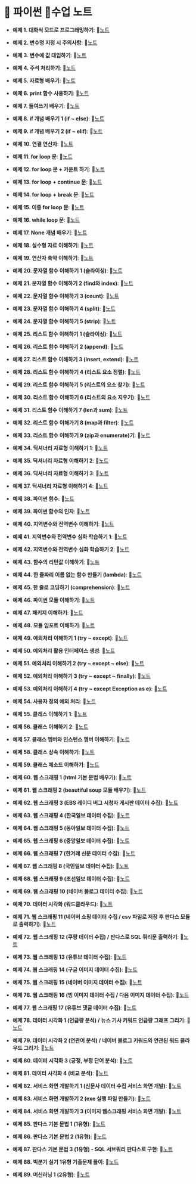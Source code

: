 # 💎 파이썬 📘수업 노트

- **예제 1. 대화식 모드로 프로그래밍하기**: 📝[노트](https://edgeun.notion.site/0730_Python_-if-2-if-elif-41f4f6245ea7460cb26f7ee0899589ea#1045acd1ce6747ac89965890510e9db0)

- **예제 2. 변수명 지정 시 주의사항**: 📝[노트](https://edgeun.notion.site/0730_Python_-if-2-if-elif-41f4f6245ea7460cb26f7ee0899589ea#d075505b45cb463ebc8e6eb1dcee7ea7)

- **예제 3. 변수에 값 대입하기**: 📝[노트](https://edgeun.notion.site/0730_Python_-if-2-if-elif-41f4f6245ea7460cb26f7ee0899589ea#47d0877593b449bc9233c7ddda65ed58)

- **예제 4. 주석 처리하기**: 📝[노트](https://edgeun.notion.site/0730_Python_-if-2-if-elif-41f4f6245ea7460cb26f7ee0899589ea#419e2c3706544df2b5194adb3e2adbb5)

- **예제 5. 자료형 배우기**: 📝[노트](https://edgeun.notion.site/0730_Python_-if-2-if-elif-41f4f6245ea7460cb26f7ee0899589ea#84ed99bda2ef4a3f9dbc14c87997da92)

- **예제 6. print 함수 사용하기**: 📝[노트](https://edgeun.notion.site/0730_Python_-if-2-if-elif-41f4f6245ea7460cb26f7ee0899589ea#dfcba2984da14db2bdd9546896509a91)

- **예제 7. 들여쓰기 배우기**: 📝[노트](https://edgeun.notion.site/0730_Python_-if-2-if-elif-41f4f6245ea7460cb26f7ee0899589ea#8d070909260a4588a0daa17da652551e)

- **예제 8. if 개념 배우기 1 (if ~ else)**: 📝[노트](https://edgeun.notion.site/0730_Python_-if-2-if-elif-41f4f6245ea7460cb26f7ee0899589ea#7b951c70d26540eb9975c4c87f93db1c)

- **예제 9. if 개념 배우기 2 (if ~ elif)**: 📝[노트](https://edgeun.notion.site/0730_Python_-if-2-if-elif-41f4f6245ea7460cb26f7ee0899589ea#e446e973d329483ba95beb5c8fc1a656)

- **예제 10. 연결 연산자**: 📝[노트](https://edgeun.notion.site/0731_Python_-2-append-ad0cef70d96949048e7119da55c9b073#114b4890690049e8b484230e8646d101)

- **예제 11. for loop 문**: 📝[노트](https://edgeun.notion.site/0731_Python_-2-append-ad0cef70d96949048e7119da55c9b073#36b2b98319df4fe1bf52ae9241ad1be0)

- **예제 12. for loop 문 + 카운트 하기**: 📝[노트](https://edgeun.notion.site/0731_Python_-2-append-ad0cef70d96949048e7119da55c9b073#2236a705b1384215a14f33ed8da8264a)

- **예제 13. for loop + continue 문**: 📝[노트](https://edgeun.notion.site/0731_Python_-2-append-ad0cef70d96949048e7119da55c9b073#b4865545f18442a587cffc0f32c0b36d)

- **예제 14. for loop + break 문**: 📝[노트](https://edgeun.notion.site/0731_Python_-2-append-ad0cef70d96949048e7119da55c9b073#1073bf048c9346a9a69a35998c742e43)

- **예제 15. 이중 for loop 문**: 📝[노트](https://edgeun.notion.site/0731_Python_-2-append-ad0cef70d96949048e7119da55c9b073#0a8c0364901e4c7d9309d73abd008842)

- **예제 16. while loop 문**: 📝[노트](https://edgeun.notion.site/0731_Python_-2-append-ad0cef70d96949048e7119da55c9b073#d2e22c9c80384a889d729c2c99506cd6)

- **예제 17. None 개념 배우기**: 📝[노트](https://edgeun.notion.site/0731_Python_-2-append-ad0cef70d96949048e7119da55c9b073#8ce67bc5f498420c9d3ad9de92a06b09)

- **예제 18. 실수형 자료 이해하기**: 📝[노트](https://edgeun.notion.site/0731_Python_-2-append-ad0cef70d96949048e7119da55c9b073#b50d3ea1b49e4fb188f381a700bcc157)

- **예제 19. 연산자 축약 이해하기**: 📝[노트](https://edgeun.notion.site/0731_Python_-2-append-ad0cef70d96949048e7119da55c9b073#bf49d417550447b585e197371fe859dc)

- **예제 20. 문자열 함수 이해하기 1 (슬라이싱)**: 📝[노트](https://edgeun.notion.site/0731_Python_-2-append-ad0cef70d96949048e7119da55c9b073#219629d257c94267b1a2c4cc9fb27626)

- **예제 21. 문자열 함수 이해하기 2 (find와 index)**: 📝[노트](https://edgeun.notion.site/0731_Python_-2-append-ad0cef70d96949048e7119da55c9b073#19ca63b15e0548c990e64a9331e56091)

- **예제 22. 문자열 함수 이해하기 3 (count)**: 📝[노트](https://edgeun.notion.site/0731_Python_-2-append-ad0cef70d96949048e7119da55c9b073#fa795ac826854ec3a1f8ff30eecfb3c4)

- **예제 23. 문자열 함수 이해하기 4 (split)**: 📝[노트](https://edgeun.notion.site/0731_Python_-2-append-ad0cef70d96949048e7119da55c9b073#57630bb0b951458cbaefb79fd213a55f)

- **예제 24. 문자열 함수 이해하기 5 (strip)**: 📝[노트](https://edgeun.notion.site/0731_Python_-2-append-ad0cef70d96949048e7119da55c9b073#9b08dccde2c74d9d8527dd903897aba3)

- **예제 25. 리스트 함수 이해하기 1 (슬라이싱)**: 📝[노트](https://edgeun.notion.site/0731_Python_-2-append-ad0cef70d96949048e7119da55c9b073#f60311c0c3a5408abc05b9be9fc7c834)

- **예제 26. 리스트 함수 이해하기 2 (append)**: 📝[노트](https://edgeun.notion.site/0731_Python_-2-append-ad0cef70d96949048e7119da55c9b073#4dcce6886f464b769ce31a952cbec3b7)

- **예제 27. 리스트 함수 이해하기 3 (insert, extend)**: 📝[노트](https://edgeun.notion.site/0801_Python_-3-insert-extend-4-e39b54fcbc3042578cfcdad073f85966#568bd87203f243c8a1c9350311d8637b)

- **예제 28. 리스트 함수 이해하기 4 (리스트 요소 정렬)**: 📝[노트](https://edgeun.notion.site/0801_Python_-3-insert-extend-4-e39b54fcbc3042578cfcdad073f85966#af61d4590ec141299bf44c85d6279d54)

- **예제 29. 리스트 함수 이해하기 5 (리스트의 요소 찾기)**: 📝[노트](https://edgeun.notion.site/0801_Python_-3-insert-extend-4-e39b54fcbc3042578cfcdad073f85966#90ed9d0de3aa443b857bb62cfcf6a1f6)

- **예제 30. 리스트 함수 이해하기 6 (리스트의 요소 지우기)**: 📝[노트](https://edgeun.notion.site/0801_Python_-3-insert-extend-4-e39b54fcbc3042578cfcdad073f85966#61e121ef5e784ebcb7b7c0f2fddd8431)

- **예제 31. 리스트 함수 이해하기 7 (len과 sum)**: 📝[노트](https://edgeun.notion.site/0801_Python_-3-insert-extend-4-e39b54fcbc3042578cfcdad073f85966#172a8df06e664db1a891dbfad0dcfc70)

- **예제 32. 리스트 함수 이해가기 8 (map과 filter)**: 📝[노트](https://edgeun.notion.site/0801_Python_-3-insert-extend-4-e39b54fcbc3042578cfcdad073f85966#89fd50d9c132455ea2f9531998c8ed20)

- **예제 33. 리스트 함수 이해하기 9 (zip과 enumerate)기**: 📝[노트](https://edgeun.notion.site/0801_Python_-3-insert-extend-4-e39b54fcbc3042578cfcdad073f85966#fc261769e715404086ef9166bea78774)

- **예제 34. 딕셔너리 자료형 이해하기 1**: 📝[노트](https://edgeun.notion.site/0801_Python_-3-insert-extend-4-e39b54fcbc3042578cfcdad073f85966#6472c6f59ea6483092b00837a56dae00)

- **예제 35. 딕셔너리 자료형 이해하기 2**: 📝[노트](https://edgeun.notion.site/0801_Python_-3-insert-extend-4-e39b54fcbc3042578cfcdad073f85966#37e3d7e2cbd243f4b2f032cce7d19761)

- **예제 36. 딕셔너리 자료형 이해하기 3**: 📝[노트](https://edgeun.notion.site/0801_Python_-3-insert-extend-4-e39b54fcbc3042578cfcdad073f85966#661fc4fcb80943b6a9dfa23608331f49)

- **예제 37. 딕셔너리 자료형 이해하기 4**: 📝[노트](https://edgeun.notion.site/0801_Python_-3-insert-extend-4-e39b54fcbc3042578cfcdad073f85966#9042b6014c8c4a9e91e8c361ffd27fef)

- **예제 38. 파이썬 함수**: 📝[노트](https://edgeun.notion.site/0805_Python_-450ca7db11a14d3aa15548506c4a46b3#3a3b03e994e749a6acd9337fb1993b67)

- **예제 39. 파이썬 함수의 인자**: 📝[노트](https://edgeun.notion.site/0805_Python_-450ca7db11a14d3aa15548506c4a46b3#f33ed390fb7d4bffb8043d5c26721e54)

- **예제 40. 지역변수와 전역변수 이해하기**: 📝[노트](https://edgeun.notion.site/0805_Python_-450ca7db11a14d3aa15548506c4a46b3#fcb97bc164014fa4b5b42f54eba8fdce)

- **예제 41. 지역변수와 전역변수 심화 학습하기 1**: 📝[노트](https://edgeun.notion.site/0805_Python_-450ca7db11a14d3aa15548506c4a46b3#8af089b7332849709e35067a2cc5b747)

- **예제 42. 지역변수와 전역변수 심화 학습하기 2**: 📝[노트](https://edgeun.notion.site/0805_Python_-450ca7db11a14d3aa15548506c4a46b3#f96872698b1447a1a16d5e166bdda2df)

- **예제 43. 함수의 리턴값 이해하기**: 📝[노트](https://edgeun.notion.site/0805_Python_-450ca7db11a14d3aa15548506c4a46b3#465a9e18b54b4a16af7235d1a21e0aad)

- **예제 44. 한 줄짜리 이름 없는 함수 만들기 (lambda)**: 📝[노트](https://edgeun.notion.site/0806_Python_lambda-88c2916e22dc4c69aee846ecf8ccb5ce#ea66938471744fa9b8ad5dd77c69327e)

- **예제 45. 한 줄로 코딩하기 (comprehension)**: 📝[노트](https://edgeun.notion.site/0806_Python_lambda-88c2916e22dc4c69aee846ecf8ccb5ce#2c282a04128a4b5bad885e7f609e8b26)

- **예제 46. 파이썬 모듈 이해하기**: 📝[노트](https://edgeun.notion.site/0806_Python_lambda-88c2916e22dc4c69aee846ecf8ccb5ce#931e6d2352024dd18bdec923f323d05d)

- **예제 47. 패키지 이해하기**: 📝[노트](https://edgeun.notion.site/0807_Python_-0b1552510f8f4717ae6af3cae79708d0#42426062e77940e5b1793a4d50be5abc)

- **예제 48. 모듈 임포트 이해하기**: 📝[노트](https://edgeun.notion.site/0807_Python_-0b1552510f8f4717ae6af3cae79708d0#0fc7af98d4c544dfb1505c4d2e721728)

- **예제 49. 예외처리 이해하기 1 (try ~ except)**: 📝[노트](https://edgeun.notion.site/0808_Python_-1-try-except-cb4efb12f7be4d4dbc66bbe004782433#b9448e44fdc34e57bcc794306ad02a23)

- **예제 50. 예외처리 활용 인터페이스 생성**: 📝[노트](https://edgeun.notion.site/0808_Python_-1-try-except-cb4efb12f7be4d4dbc66bbe004782433#d51b453335f44111a7616af3c2f33cc9)

- **예제 51. 예외처리 이해하기 2 (try ~ except ~ else)**: 📝[노트](https://edgeun.notion.site/0808_Python_-1-try-except-cb4efb12f7be4d4dbc66bbe004782433#ec15f2617c5a4aed85840816e4afe3a1)

- **예제 52. 예외처리 이해하기 3 (try ~ except ~ finally)**: 📝[노트](https://edgeun.notion.site/0808_Python_-1-try-except-cb4efb12f7be4d4dbc66bbe004782433#77e71872bd8642aab61c69d7458389f9)

- **예제 53. 예외처리 이해하기 4 (try ~ except Exception as e)**: 📝[노트](https://edgeun.notion.site/0808_Python_-1-try-except-cb4efb12f7be4d4dbc66bbe004782433#b2e8fce4ac7a4cd0a0699f6370b2e4e2)

- **예제 54. 사용자 정의 예외 처리**: 📝[노트](https://edgeun.notion.site/0808_Python_-1-try-except-cb4efb12f7be4d4dbc66bbe004782433#53cf4a4b7c8a466ca9fd5b64d9b86ded)

- **예제 55. 클래스 이해하기 1**: 📝[노트](https://edgeun.notion.site/0809_Python_-1-3babc43748794abdb65991ce589cc7bc#8015f5521651493a92653c9845ea485e)

- **예제 56. 클래스 이해하기 2**: 📝[노트](https://edgeun.notion.site/0809_Python_-1-3babc43748794abdb65991ce589cc7bc#e831ce64639c48869c17d2c857d395cb)

- **예제 57. 클래스 멤버와 인스턴스 멤버 이해하기**: 📝[노트](https://edgeun.notion.site/0809_Python_-1-3babc43748794abdb65991ce589cc7bc#7e2babac438d4e5ea40fc9bf3a622a64)

- **예제 58. 클래스 상속 이해하기**: 📝[노트](https://edgeun.notion.site/0812_Python_-2-beautiful-soup-758aa1def2644248b5cee4d7fd565140#e89e7b79cba14449bf2280c3b51d76be)

- **예제 59. 클래스 메소드 이해하기**: 📝[노트](https://edgeun.notion.site/0812_Python_-2-beautiful-soup-758aa1def2644248b5cee4d7fd565140#c60f5f84e80f470c8670da03d8b07f2d)

- **예제 60. 웹 스크래핑 1 (html 기본 문법 배우기)**: 📝[노트](https://edgeun.notion.site/0812_Python_-2-beautiful-soup-758aa1def2644248b5cee4d7fd565140#818b0b9d0cff4fb6a06f171d4a708d5c)

- **예제 61. 웹 스크래핑 2 (beautiful soup 모듈 배우기)**: 📝[노트](https://edgeun.notion.site/0812_Python_-2-beautiful-soup-758aa1def2644248b5cee4d7fd565140#4646110f7c88444083bf8df4c446f519)

- **예제 62. 웹 스크래핑 3 (EBS 레이디 버그 시청자 게시판 데이터 수집)**: 📝[노트](https://edgeun.notion.site/0813_Python_-3-4-b6c46ddef46743ee8cf093d43db078b3#6e61b06162064c31819ecc5a4417a7ed)

- **예제 63. 웹 스크래핑 4 (한국일보 데이터 수집)**: 📝[노트](https://edgeun.notion.site/0813_Python_-3-4-b6c46ddef46743ee8cf093d43db078b3#db97ffe16a694f55a0ff8cfb585bb7e2)

- **예제 64. 웹 스크래핑 5 (동아일보 데이터 수집)**: 📝[노트](https://edgeun.notion.site/0814_Python_-5-7-e71ac7d813fe41c3bd3d11c2a0df5d4b#91c862322e2847e7bb48bbce20035154)

- **예제 65. 웹 스크래핑 6 (중앙일보 데이터 수집)**: 📝[노트](https://edgeun.notion.site/0814_Python_-5-7-e71ac7d813fe41c3bd3d11c2a0df5d4b#6271e7531d1945dd9c0df0f9de609379)

- **예제 66. 웹 스크래핑 7 (한겨례 신문 데이터 수집)**: 📝[노트](https://edgeun.notion.site/0814_Python_-5-7-e71ac7d813fe41c3bd3d11c2a0df5d4b#b4b7fc79c3be4c78bfb6135d3a0b7c9a)

- **예제 67. 웹 스크래핑 8 (국민일보 데이터 수집)**: 📝[노트](https://edgeun.notion.site/0819_Python_-8-9-a9290884d23c4bbd91ccfeddbf7c4365#75727947b89841a39c04b5f03b012c18)

- **예제 68. 웹 스크래핑 9 (조선일보 데이터 수집)**: 📝[노트](https://edgeun.notion.site/0819_Python_-8-9-a9290884d23c4bbd91ccfeddbf7c4365#d50dbfab07c642f88b185315105bc4a1)

- **예제 69. 웹 스크래핑 10 (네이버 블로그 데이터 수집)**: 📝[노트](https://edgeun.notion.site/0819_Python_-8-9-a9290884d23c4bbd91ccfeddbf7c4365#d50dbfab07c642f88b185315105bc4a1)

- **예제 70. 데이터 시각화 (워드클라우드)**: 📝[노트](https://edgeun.notion.site/0820_Python_-10-11-975f69cd23d04bf98ff23715aa42d8ed#86652d30525b46aea088c48d7132dcb9)

- **예제 71. 웹 스크래핑 11 (네이버 쇼핑 데이터 수집 / csv 파일로 저장 후 판다스 모듈로 출력하기)**: 📝[노트](https://edgeun.notion.site/0820_Python_-10-11-975f69cd23d04bf98ff23715aa42d8ed#9e90db5efc634610af68ee82162c4f5d)

- **예제 72. 웹 스크래핑 12 (쿠팡 데이터 수집) / 판다스로 SQL 쿼리문 출력하기**: 📝[노트](https://edgeun.notion.site/0821_Python_-12-SQL-ed1e9e20e50d48779d03301fa3d9c3cd#7d216a2c743f422f993365f5fe68dbe8)

- **예제 73. 웹 스크래핑 13 (유튜브 데이터 수집)**: 📝[노트](https://edgeun.notion.site/0823_Python_-13-15-32bbd9c5f519487ea39d39adea383d55#5cd906557ff84b068b0149435115e6f5)

- **예제 74. 웹 스크래핑 14 (구글 이미지 데이터 수집)**: 📝[노트](https://edgeun.notion.site/0823_Python_-13-15-32bbd9c5f519487ea39d39adea383d55#535fe0076a3645e4aafd306b6b49fdb0)

- **예제 75. 웹 스크래핑 15 (네이버 이미지 데이터 수집)**: 📝[노트](https://edgeun.notion.site/0823_Python_-13-15-32bbd9c5f519487ea39d39adea383d55#7a1ceea00d0a4816ab881becf16b3184)

- **예제 76. 웹 스크래핑 16 (빙 이미지 데이터 수집 / 다음 이미지 데이터 수집)**: 📝[노트](https://edgeun.notion.site/0826_Python_-16-17-4ed0801b924d4c15be5a12c8e4638bf7#a1f4c25fa99d4a81ac0d315c3729d200)

- **예제 77. 웹 스크래핑 17 (유튜브 댓글 데이터 수집)**: 📝[노트](https://edgeun.notion.site/0826_Python_-16-17-4ed0801b924d4c15be5a12c8e4638bf7#0a92b8bb0c434794a13242f20329e226)

- **예제 78. 데이터 시각화 1 (언급량 분석) / 뉴스 기사 키워드 언급량 그래프 그리기**: 📝[노트](https://edgeun.notion.site/0827_Python_-1-3-70d5888f89ab47a681607c9b8f695f6e#6db2c30835454e369c386981b3196e83)

- **예제 79. 데이터 시각화 2 (연관어 분석) / 네이버 블로그 키워드와 연관된 워드 클라우드 그리기**: 📝[노트](https://edgeun.notion.site/0827_Python_-1-3-70d5888f89ab47a681607c9b8f695f6e#47c56f05fb784c8c87cc3cd00d4715d0)

- **예제 80. 데이터 시각화 3 (긍정, 부정 단어 분석)**: 📝[노트](https://edgeun.notion.site/0827_Python_-1-3-70d5888f89ab47a681607c9b8f695f6e#56142badada34c5ab67c53878f481bd2)

- **예제 81. 데이터 시각화 4 (비교 분석)**: 📝[노트](https://edgeun.notion.site/0828_Python_-4-2-d8ab9fe945fb4f13a22af9fa03cc1061#24407bda46a04b6b85158f2dc8265e22)

- **예제 82. 서비스 화면 개발하기 1 (신문사 데이터 수집 서비스 화면 개발)**: 📝[노트](https://edgeun.notion.site/0828_Python_-4-2-d8ab9fe945fb4f13a22af9fa03cc1061#883bbe1d22fe4555878a834c420608f4)

- **예제 83. 서비스 화면 개발하기 2 (exe 실행 파일 만들기)**: 📝[노트](https://edgeun.notion.site/0828_Python_-4-2-d8ab9fe945fb4f13a22af9fa03cc1061#88e2e9c5da9b48748dd36eda9c7226f5)

- **예제 84. 서비스 화면 개발하기 3 (이미지 웹스크래핑 서비스 화면 개발)**: 📝[노트](https://edgeun.notion.site/0828_Python_-4-2-d8ab9fe945fb4f13a22af9fa03cc1061#6143deadaf58460e9df796768f3f34f1)

- **예제 85. 판다스 기본 문법 1 (1유형)**: 📝[노트](https://edgeun.notion.site/0829_Python_-1-1-1da2e1cdaf4046ba9dd660596baf3756#88f61b7157264a8ca531901e7a5d152f)

- **예제 86. 판다스 기본 문법 2 (1유형)**: 📝[노트](https://edgeun.notion.site/0903_Python_-2-1-0854ed24cd2c4c21a3262ef2771b2554#2b473135d4c64466bdfdf6b50cbea814)

- **예제 87. 판다스 기본 문법 3 (1유형) - SQL 서브쿼리 판다스로 구현**: 📝[노트](https://edgeun.notion.site/0903_Python_-2-1-0854ed24cd2c4c21a3262ef2771b2554#90be0cb074f04aafa7bf51e0f4dbf372)

- **예제 88. 빅분기 실기 1유형 기출문제 풀이**: 📝[노트](https://edgeun.notion.site/0904_Python_-1-1-2-932f3ef61ca84cff9652a1c856e05394#f9f2c8710d794b71b135fb9a45fa7da4)

- **예제 89. 머신러닝 1 (2유형)**: 📝[노트](https://edgeun.notion.site/0904_Python_-1-1-2-932f3ef61ca84cff9652a1c856e05394#ef7dc7fcdecc4615aa62887c18be962b)
